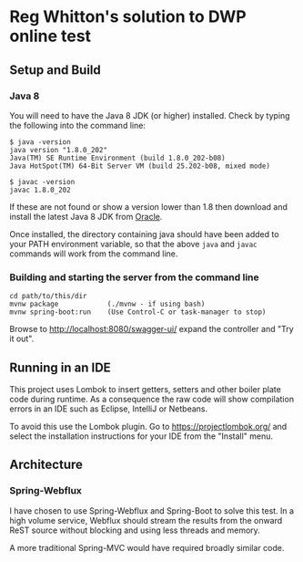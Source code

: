# Reg Whitton's solution to DWP online test

## Setup and Build

### Java 8

You will need to have the Java 8 JDK (or higher) installed.  Check by typing the following into the command line:

    $ java -version
    java version "1.8.0_202"
    Java(TM) SE Runtime Environment (build 1.8.0_202-b08)
    Java HotSpot(TM) 64-Bit Server VM (build 25.202-b08, mixed mode)
    
    $ javac -version
    javac 1.8.0_202

If these are not found or show a version lower than 1.8 then download and install the latest Java 8 JDK from [Oracle](https://www.oracle.com/technetwork/java/javase/downloads/index.html).

Once installed, the directory containing java should have been added to your PATH environment variable, so that the above `java` and `javac` commands will work from the command line. 

### Building and starting the server from the command line

    cd path/to/this/dir
    mvnw package            (./mvnw - if using bash)
    mvnw spring-boot:run    (Use Control-C or task-manager to stop)
    
Browse to <http://localhost:8080/swagger-ui/> expand the controller and "Try it out".

## Running in an IDE

This project uses Lombok to insert getters, setters and other boiler plate code during runtime.  As a consequence the raw code will show compilation errors in an IDE such as Eclipse, IntelliJ or Netbeans.

To avoid this use the Lombok plugin. Go to <https://projectlombok.org/> and select the installation instructions for your IDE from the "Install" menu.

## Architecture

### Spring-Webflux

I have chosen to use Spring-Webflux and Spring-Boot to solve this test.
In a high volume service, Webflux should stream the results from the onward ReST source without blocking and using less threads and memory. 

A more traditional Spring-MVC would have required broadly similar code.
